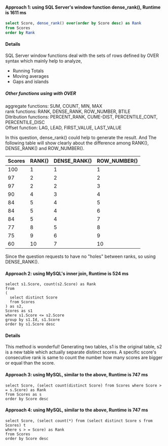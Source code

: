 #### Approach 1: using SQL Server's window function dense_rank(), Runtime is 1611 ms
```SQL Server script
select Score, dense_rank() over(order by Score desc) as Rank
from Scores
order by Rank 
```
#### Details
SQL Server window functions deal with the sets of rows defined by OVER syntax which mainly help to analyze,  
- Running Totals  
- Moving averages  
- Gaps and islands   
##### Other functions using with OVER
aggregate functions: SUM, COUNT, MIN, MAX  
rank functions: RANK, DENSE_RANK, ROW_NUMBER, BTILE  
Ditribution functions: PERCENT_RANK, CUME-DIST, PERCENTILE_CONT, PERCENTILE_DISC  
Offset function: LAG, LEAD, FIRST_VALUE, LAST_VALUE

In this question, dense_rank() could help to generate the result. And The following table will show clearly about 
the difference among RANK(), DENSE_RANK() and ROW_NUMBER().  

| Scores | RANK() | DENSE_RANK() | ROW_NUMBER() |
| ------ | ------ | ------------ | ------------ |
|  100   |   1    |      1       |      1       |
|   97   |   2    |      2       |      2       |
|   97   |   2    |      2       |      3       |
|   90   |   4    |      3       |      4       |
|   84   |   5    |      4       |      5       |
|   84   |   5    |      4       |      6       |
|   84   |   5    |      4       |      7       |
|   77   |   8    |      5       |      8       |
|   75   |   9    |      6       |      9       |
|   60   |   10   |      7       |      10      |

Since the question requests to have no "holes" between ranks, so using DENSE_RANK().

#### Approach 2: using MySQL's inner join, Runtime is 524 ms
``` MySQL script
select s1.Score, count(s2.Score) as Rank
from 
(
  select distinct Score
  from Scores
) as s2,
Scores as s1
where s1.Score <= s2.Score
group by s1.Id, s1.Score
order by s1.Score desc
```
#### Details
This method is wonderful! Generating two tables, s1 is the original table, s2 is a new table which actually separate distinct 
scores. A specific score's consecutive rank is same to count the number how many scores are bigger or equal than the score.

#### Approach 3: using MySQL, similar to the above, Runtime is 747 ms
``` MySQL script
select Score, (select count(distinct Score) from Scores where Score > = s.Score) as Rank
from Scores as s
order by Score desc
```

#### Approach 4: using MySQL, similar to the above, Runtime is 747 ms
``` MySQL script
select Score, (select count(*) from (select distinct Score s from Scores) t 
where s > = Score) as Rank
from Scores
order by Score desc
```



